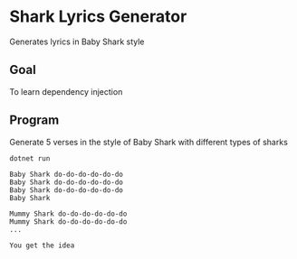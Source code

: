 # Shark Lyrics Generator
Generates lyrics in Baby Shark style

## Goal
To learn dependency injection

## Program
Generate 5 verses in the style of Baby Shark with different types of sharks

```
dotnet run

Baby Shark do-do-do-do-do-do
Baby Shark do-do-do-do-do-do
Baby Shark do-do-do-do-do-do
Baby Shark

Mummy Shark do-do-do-do-do-do
Mummy Shark do-do-do-do-do-do
...

You get the idea
```